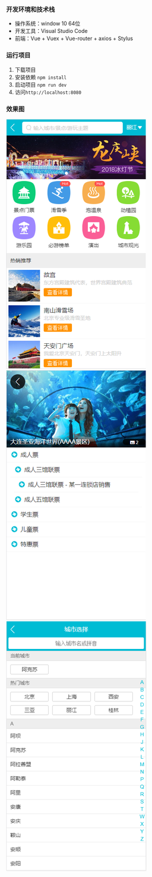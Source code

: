 
### 开发环境和技术栈
 - 操作系统：window 10 64位
 - 开发工具：Visual Studio Code
 - 前端：Vue + Vuex + Vue-router + axios + Stylus

### 运行项目
1. 下载项目
2. 安装依赖 `npm install`
3. 启动项目 `npm run dev`
4. 访问`http://localhost:8080`

### 效果图
![image](https://github.com/chenshangjun/Travel/blob/master/example/preview/01.png)  
![iamge](https://github.com/chenshangjun/Travel/blob/master/example/preview/02.png)  
![iamge](https://github.com/chenshangjun/Travel/blob/master/example/preview/03.png)  



